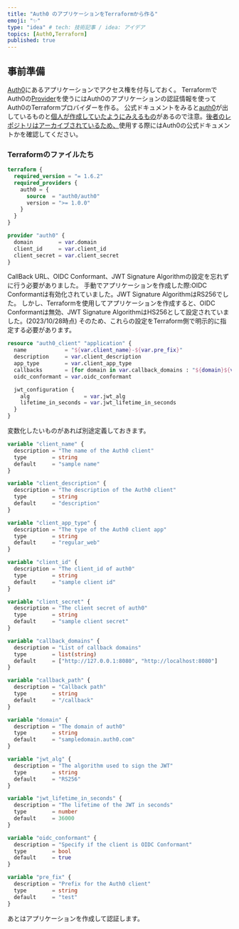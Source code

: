 ```yaml
---
title: "Auth0 のアプリケーションをTerraformから作る"
emoji: "✨"
type: "idea" # tech: 技術記事 / idea: アイデア
topics: [Auth0,Terraform]
published: true
---
```


## 事前準備

[Auth0](https://auth0.com/docs/get-started/auth0-overview)にあるアプリケーションでアクセス権を付与しておく。
TerraformでAuth0の[Provider](https://github.com/auth0/terraform-provider-auth0)を使うにはAuth0のアプリケーションの認証情報を使ってAuth0のTerraformプロバイダーを作る。
公式ドキュメントをみると[auth0](https://registry.terraform.io/providers/auth0/auth0/latest)が出しているものと[個人が作成していたようにみえるもの](https://registry.terraform.io/providers/alexkappa/auth0/latest/docs)があるので注意。[後者のレポジトリはアーカイブされているため、](https://github.com/alexkappa/terraform-provider-auth0)使用する際にはAuth0の公式ドキュメントかを確認してください。

### Terraformのファイルたち

```provider.tf
terraform {
  required_version = "= 1.6.2"
  required_providers {
    auth0 = {
      source  = "auth0/auth0"
      version = ">= 1.0.0"
    }
  }
}

provider "auth0" {
  domain        = var.domain
  client_id     = var.client_id
  client_secret = var.client_secret
}
```

CallBack URL、OIDC Conformant、JWT Signature Algorithmの設定を忘れずに行う必要がありました。
手動でアプリケーションを作成した際:OIDC Conformantは有効化されていました。JWT Signature AlgorithmはRS256でした。
しかし、Terraformを使用してアプリケーションを作成すると、OIDC Conformantは無効、JWT Signature AlgorithmはHS256として設定されていました。(2023/10/28時点) そのため、これらの設定をTerraform側で明示的に指定する必要があります。

```main.tf
resource "auth0_client" "application" {
  name            = "${var.client_name}-${var.pre_fix}"
  description     = var.client_description
  app_type        = var.client_app_type
  callbacks       = [for domain in var.callback_domains : "${domain}${var.callback_path}"]
  oidc_conformant = var.oidc_conformant

  jwt_configuration {
    alg                 = var.jwt_alg
    lifetime_in_seconds = var.jwt_lifetime_in_seconds
  }
}

```

変数化したいものがあれば別途定義しておきます。

```variables.tf
variable "client_name" {
  description = "The name of the Auth0 client"
  type        = string
  default     = "sample name"
}

variable "client_description" {
  description = "The description of the Auth0 client"
  type        = string
  default     = "description"
}

variable "client_app_type" {
  description = "The type of the Auth0 client app"
  type        = string
  default     = "regular_web"
}

variable "client_id" {
  description = "The client_id of auth0"
  type        = string
  default     = "sample client id"
}

variable "client_secret" {
  description = "The client secret of auth0"
  type        = string
  default     = "sample client secret"
}

variable "callback_domains" {
  description = "List of callback domains"
  type        = list(string)
  default     = ["http://127.0.0.1:8080", "http://localhost:8080"]
}

variable "callback_path" {
  description = "Callback path"
  type        = string
  default     = "/callback"
}

variable "domain" {
  description = "The domain of auth0"
  type        = string
  default     = "sampledomain.auth0.com"
}

variable "jwt_alg" {
  description = "The algorithm used to sign the JWT"
  type        = string
  default     = "RS256"
}

variable "jwt_lifetime_in_seconds" {
  description = "The lifetime of the JWT in seconds"
  type        = number
  default     = 36000
}

variable "oidc_conformant" {
  description = "Specify if the client is OIDC Conformant"
  type        = bool
  default     = true
}

variable "pre_fix" {
  description = "Prefix for the Auth0 client"
  type        = string
  default     = "test"
}

```

あとはアプリケーションを作成して認証します。
